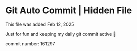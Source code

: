 # Git Auto Commit | Hidden File

This file was added Feb 12, 2025

Just for fun and keeping my daily git commit active 🤪

commit number: 161297
